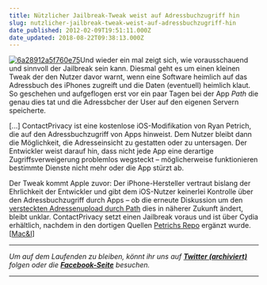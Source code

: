 ```yaml
---
title: Nützlicher Jailbreak-Tweak weist auf Adressbuchzugriff hin
slug: nutzlicher-jailbreak-tweak-weist-auf-adressbuchzugriff-hin
date_published: 2012-02-09T19:51:11.000Z
date_updated: 2018-08-22T09:38:13.000Z
---
```


[![6a28912a5f760e75](//picdump.thafaker.de/2012/02/6a28912a5f760e75.jpg)](http://picdump.thafaker.de/2012/02/6a28912a5f760e75.jpg)Und wieder ein mal zeigt sich, wie vorausschauend und sinnvoll der Jailbreak sein kann. Diesmal geht es um einen kleinen Tweak der den Nutzer davor warnt, wenn eine Software heimlich auf das Adressbuch des iPhones zugreift und die Daten (eventuell) heimlich klaut. So geschehen und aufgeflogen erst vor ein paar Tagen bei der App *Path* die genau dies tat und die Adressbcher der User auf den eigenen Servern speicherte.

[...] ContactPrivacy ist eine kostenlose iOS-Modifikation von Ryan Petrich, die auf den Adressbuchzugriff von Apps hinweist. Dem Nutzer bleibt dann die Möglichkeit, die Adresseinsicht zu gestatten oder zu untersagen. Der Entwickler weist darauf hin, dass nicht jede App eine derartige Zugriffsverweigerung problemlos wegsteckt – möglicherweise funktionieren bestimmte Dienste nicht mehr oder die App stürzt ab.

Der Tweak kommt Apple zuvor: Der iPhone-Hersteller vertraut bislang der Ehrlichkeit der Entwickler und gibt dem iOS-Nutzer keinerlei Kontrolle über den Adressbuchzugriff durch Apps – ob die erneute Diskussion um den [versteckten Adressenupload durch Path](http://www.heise.de/mac-and-i/meldung/iOS-App-verschickt-Adressbuch-an-den-Hersteller-1430793.html) dies in näherer Zukunft ändert, bleibt unklar. ContactPrivacy setzt einen Jailbreak voraus und ist über Cydia erhältlich, nachdem in den dortigen Quellen [Petrichs Repo](http://rpetri.ch/repo) ergänzt wurde. [[Mac&I](http://www.heise.de/mac-and-i/meldung/Jailbreak-Tweak-ergaenzt-Hinweis-bei-iOS-Adressbuchzugriff-1431788.html)]

---

*Um auf dem Laufenden zu bleiben, könnt ihr uns auf **[Twitter (archiviert)](http://web.archive.org/web/20250905043545/https://twitter.com/)** folgen oder die **[Facebook-Seite](http://de-de.facebook.com/pages/thafaker-auf-Beton/154600141278763)** besuchen.*

---
